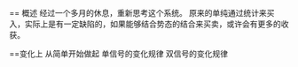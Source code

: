 == 概述
经过一个多月的休息，重新思考这个系统。
原来的单纯通过统计来买入，实际上是有一定缺陷的，如果能够结合势态的结合来买卖，或许会有更多的收获。

==变化上
从简单开始做起
单信号的变化规律
双信号的变化规律
